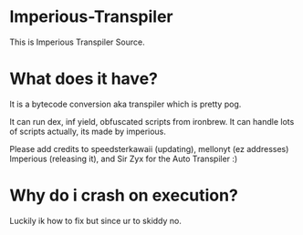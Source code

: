 # Imperious-Transpiler

This is Imperious Transpiler Source.

# What does it have?

It is a bytecode conversion aka transpiler which is pretty pog.

It can run dex, inf yield, obfuscated scripts from ironbrew.
It can handle lots of scripts actually, its made by imperious.

Please add credits to speedsterkawaii (updating), mellonyt (ez addresses)
Imperious (releasing it), and Sir Zyx for the Auto Transpiler :)

# Why do i crash on execution?

Luckily ik how to fix but since ur to skiddy no.
